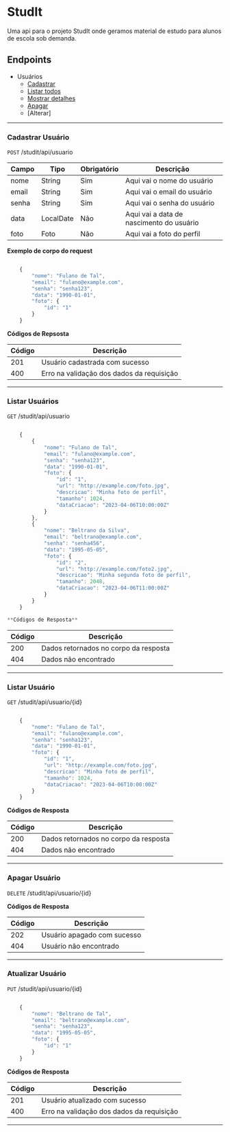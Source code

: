 # StudIt

Uma api para o projeto StudIt onde geramos material de estudo para alunos de escola sob demanda.

## Endpoints

- Usuários
    - [Cadastrar](#cadastrar-usuário)
    - [Listar todos](#listar-usuários)
    - [Mostrar detalhes](#listar-usuário)
    - [Apagar](#apagar-usuário)
    - [Alterar]

---
### Cadastrar Usuário

`POST` /studit/api/usuario

| Campo | Tipo | Obrigatório | Descrição 
|-------|------|-------------|-----------
| nome | String | Sim | Aqui vai o nome do usuário
| email | String | Sim | Aqui vai o email do usuário
| senha | String | Sim | Aqui vai o senha do usuário
| data | LocalDate | Não | Aqui vai a data de nascimento do usuário
| foto | Foto | Não | Aqui vai a foto do perfil

**Exemplo de corpo do request**

```js

    {
        "nome": "Fulano de Tal",
        "email": "fulano@example.com",
        "senha": "senha123",
        "data": "1990-01-01",
        "foto": {
            "id": "1"
        }
    }

```

**Códigos de Repsosta**

| Código | Descrição
|--------|-----------
| 201 | Usuário cadastrada com sucesso
| 400 | Erro na validação dos dados da requisição

---

### Listar Usuários

`GET` /studit/api/usuario

```js

    {
        {
            "nome": "Fulano de Tal",
            "email": "fulano@example.com",
            "senha": "senha123",
            "data": "1990-01-01",
            "foto": {
                "id": "1",
                "url": "http://example.com/foto.jpg",
                "descricao": "Minha foto de perfil",
                "tamanho": 1024,
                "dataCriacao": "2023-04-06T10:00:00Z"
            }
        },
        {
            "nome": "Beltrano da Silva",
            "email": "beltrano@example.com",
            "senha": "senha456",
            "data": "1995-05-05",
            "foto": {
                "id": "2",
                "url": "http://example.com/foto2.jpg",
                "descricao": "Minha segunda foto de perfil",
                "tamanho": 2048,
                "dataCriacao": "2023-04-06T11:00:00Z"
            }
        }
    }

**Códigos de Resposta**

```
| Código | Descrição
|--------|-----------
| 200 | Dados retornados no corpo da resposta
| 404 | Dados não encontrado

---

### Listar Usuário

`GET` /studit/api/usuario/{id}

```js

    {
        "nome": "Fulano de Tal",
        "email": "fulano@example.com",
        "senha": "senha123",
        "data": "1990-01-01",
        "foto": {
            "id": "1",
            "url": "http://example.com/foto.jpg",
            "descricao": "Minha foto de perfil",
            "tamanho": 1024,
            "dataCriacao": "2023-04-06T10:00:00Z"
        }
    }

```

**Códigos de Resposta**

| Código | Descrição
|--------|-----------
| 200 | Dados retornados no corpo da resposta
| 404 | Dados não encontrado

---

### Apagar Usuário

`DELETE` /studit/api/usuario/{id}

**Códigos de Resposta**

| Código | Descrição
|--------|-----------
| 202 | Usuário apagado com sucesso
| 404 | Usuário não encontrado

---

### Atualizar Usuário

`PUT` /studit/api/usuario/{id}

```js

    {
        "nome": "Beltrano de Tal",
        "email": "beltrano@example.com",
        "senha": "senha123",
        "data": "1995-05-05",
        "foto": {
            "id": "1"
        }
    }

```

**Códigos de Resposta**

| Código | Descrição
|--------|-----------
| 201 | Usuário atualizado com sucesso
| 400 | Erro na validação dos dados da requisição

---
